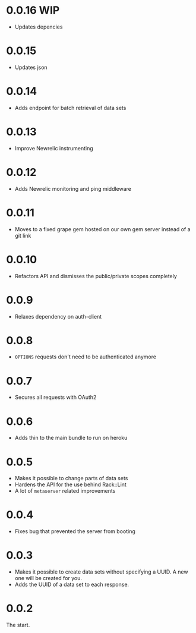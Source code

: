 # 0.0.16 WIP

* Updates depencies

# 0.0.15

* Updates json

# 0.0.14

* Adds endpoint for batch retrieval of data sets

# 0.0.13

* Improve Newrelic instrumenting

# 0.0.12

* Adds Newrelic monitoring and ping middleware

# 0.0.11

* Moves to a fixed grape gem hosted on our own gem server instead of a git link

# 0.0.10

* Refactors API and dismisses the public/private scopes completely

# 0.0.9

* Relaxes dependency on auth-client

# 0.0.8

* ``OPTIONS`` requests don't need to be authenticated anymore

# 0.0.7

* Secures all requests with OAuth2

# 0.0.6

* Adds thin to the main bundle to run on heroku

# 0.0.5

* Makes it possible to change parts of data sets
* Hardens the API for the use behind Rack::Lint
* A lot of ``metaserver`` related improvements

# 0.0.4

* Fixes bug that prevented the server from booting

# 0.0.3

* Makes it possible to create data sets without specifying a UUID. A new
  one will be created for you.
* Adds the UUID of a data set to each response.

# 0.0.2

The start.
